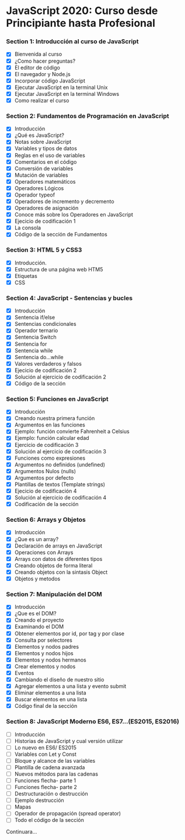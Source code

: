 # JavaScript 2020: Curso desde Principiante hasta Profesional

### Section 1: Introducción al curso de JavaScript

- [x] Bienvenida al curso
- [x] ¿Como hacer preguntas?
- [x] El editor de código
- [x] El navegador y Node.js
- [x] Incorporar código JavaScript
- [x] Ejecutar JavaScript en la terminal Unix
- [x] Ejecutar JavaScript en la terminal Windows
- [x] Como realizar el curso

### Section 2: Fundamentos de Programación en JavaScript

- [x] Introducción
- [x] ¿Qué es JavaScript?
- [x] Notas sobre JavaScript
- [x] Variables y tipos de datos
- [x] Reglas en el uso de variables
- [x] Comentarios en el código
- [x] Conversión de variables
- [x] Mutación de variables
- [x] Operadores matemáticos
- [x] Operadores Lógicos
- [x] Operador typeof
- [x] Operadores de incremento y decremento
- [x] Operadores de asignación
- [x] Conoce más sobre los Operadores en JavaScript
- [x] Ejecicio de codificación 1
- [x] La consola
- [x] Código de la sección de Fundamentos

### Section 3: HTML 5 y CSS3

- [x] Introducción.
- [x] Estructura de una página web HTM5
- [x] Etiquetas
- [x] CSS

### Section 4: JavaScript - Sentencias y bucles

- [x] Introducción
- [x] Sentencia if/else
- [x] Sentencias condicionales
- [x] Operador ternario
- [x] Sentencia Switch
- [x] Sentencia for
- [x] Sentencia while
- [x] Sentencia do...while
- [x] Valores verdaderos y falsos
- [x] Ejecicio de codificación 2
- [x] Solución al ejercicio de codificación 2
- [x] Código de la sección

### Section 5: Funciones en JavaScript

- [x] Introducción
- [x] Creando nuestra primera función
- [x] Argumentos en las funciones
- [x] Ejemplo: función convierte Fahrenheit a Celsius
- [x] Ejemplo: función calcular edad
- [x] Ejercicio de codificación 3
- [x] Solución al ejercicio de codificación 3
- [x] Funciones como expresiones
- [x] Argumentos no definidos (undefined)
- [x] Argumentos Nulos (nulls)
- [x] Argumentos por defecto
- [x] Plantillas de textos (Template strings)
- [x] Ejecicio de codificación 4
- [x] Solución al ejercicio de codificación 4
- [x] Codificación de la sección

### Section 6: Arrays y Objetos

- [x] Introducción
- [x] ¿Que es un array?
- [x] Declaración de arrays en JavaScript
- [x] Operaciones con Arrays
- [x] Arrays con datos de diferentes tipos
- [x] Creando objetos de forma literal
- [x] Creando objetos con la sintasis Object
- [x] Objetos y metodos

### Section 7: Manipulación del DOM

- [x] Introducción
- [x] ¿Que es el DOM?
- [x] Creando el proyecto
- [x] Examinando el DOM
- [x] Obtener elementos por id, por tag y por clase
- [x] Consulta por selectores
- [x] Elementos y nodos padres
- [x] Elementos y nodos hijos
- [x] Elementos y nodos hermanos
- [x] Crear elementos y nodos
- [x] Eventos
- [x] Cambiando el diseño de nuestro sitio
- [x] Agregar elementos a una lista y evento submit
- [x] Eliminar elementos a una lista
- [x] Buscar elementos en una lista
- [x] Código final de la sección

### Section 8: JavaScript Moderno ES6, ES7...(ES2015, ES2016)

- [ ] Introducción
- [ ] Historias de JavaScript y  cual versión utilizar
- [ ] Lo nuevo en ES6/ ES2015
- [ ] Variables con Let y Const
- [ ] Bloque y alcance de las variables
- [ ] Plantilla de cadena avanzada
- [ ] Nuevos métodos para las cadenas
- [ ] Funciones flecha- parte 1
- [ ] Funciones flecha- parte 2
- [ ] Destructuración o destrucción
- [ ] Ejemplo destrucción
- [ ] Mapas
- [ ] Operador de propagación (spread operator)
- [ ] Todo el código de la sección

Continuara...
